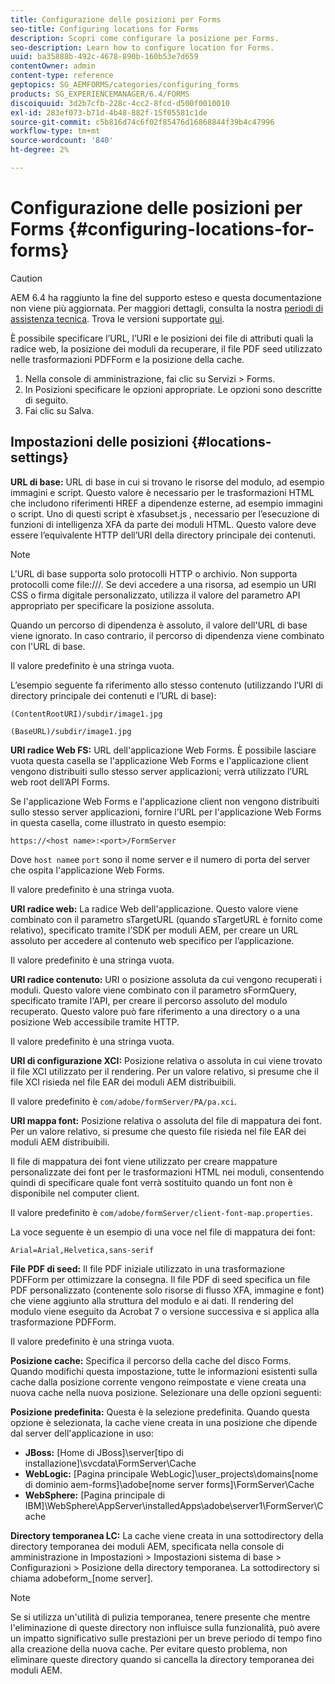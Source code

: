 ```yaml
---
title: Configurazione delle posizioni per Forms
seo-title: Configuring locations for Forms
description: Scopri come configurare la posizione per Forms.
seo-description: Learn how to configure location for Forms.
uuid: ba35888b-492c-4678-890b-160b53e7d659
contentOwner: admin
content-type: reference
geptopics: SG_AEMFORMS/categories/configuring_forms
products: SG_EXPERIENCEMANAGER/6.4/FORMS
discoiquuid: 3d2b7cfb-228c-4cc2-8fcd-d500f0010010
exl-id: 283ef073-b71d-4b48-882f-15f05581c1de
source-git-commit: c5b816d74c6f02f85476d16868844f39b4c47996
workflow-type: tm+mt
source-wordcount: '840'
ht-degree: 2%

---
```


# Configurazione delle posizioni per Forms {#configuring-locations-for-forms}

>[!CAUTION]
>
>AEM 6.4 ha raggiunto la fine del supporto esteso e questa documentazione non viene più aggiornata. Per maggiori dettagli, consulta la nostra [periodi di assistenza tecnica](https://helpx.adobe.com/it/support/programs/eol-matrix.html). Trova le versioni supportate [qui](https://experienceleague.adobe.com/docs/).

È possibile specificare l’URL, l’URI e le posizioni dei file di attributi quali la radice web, la posizione dei moduli da recuperare, il file PDF seed utilizzato nelle trasformazioni PDFForm e la posizione della cache.

1. Nella console di amministrazione, fai clic su Servizi > Forms.
1. In Posizioni specificare le opzioni appropriate. Le opzioni sono descritte di seguito.
1. Fai clic su Salva.

## Impostazioni delle posizioni {#locations-settings}

**URL di base:** URL di base in cui si trovano le risorse del modulo, ad esempio immagini e script. Questo valore è necessario per le trasformazioni HTML che includono riferimenti HREF a dipendenze esterne, ad esempio immagini o script. Uno di questi script è xfasubset.js , necessario per l’esecuzione di funzioni di intelligenza XFA da parte dei moduli HTML. Questo valore deve essere l’equivalente HTTP dell’URI della directory principale dei contenuti.

>[!NOTE]
>
>L&#39;URL di base supporta solo protocolli HTTP o archivio. Non supporta protocolli come file:///. Se devi accedere a una risorsa, ad esempio un URI CSS o firma digitale personalizzato, utilizza il valore del parametro API appropriato per specificare la posizione assoluta.

Quando un percorso di dipendenza è assoluto, il valore dell&#39;URL di base viene ignorato. In caso contrario, il percorso di dipendenza viene combinato con l&#39;URL di base.

Il valore predefinito è una stringa vuota.

L’esempio seguente fa riferimento allo stesso contenuto (utilizzando l’URI di directory principale dei contenuti e l’URL di base):

`(ContentRootURI)/subdir/image1.jpg`

`(BaseURL)/subdir/image1.jpg`

**URI radice Web FS:** URL dell&#39;applicazione Web Forms. È possibile lasciare vuota questa casella se l&#39;applicazione Web Forms e l&#39;applicazione client vengono distribuiti sullo stesso server applicazioni; verrà utilizzato l’URL web root dell’API Forms.

Se l&#39;applicazione Web Forms e l&#39;applicazione client non vengono distribuiti sullo stesso server applicazioni, fornire l&#39;URL per l&#39;applicazione Web Forms in questa casella, come illustrato in questo esempio:

`https://<host name>:<port>/FormServer`

Dove `host name`e `port` sono il nome server e il numero di porta del server che ospita l&#39;applicazione Web Forms.

Il valore predefinito è una stringa vuota.

**URI radice web:** La radice Web dell&#39;applicazione. Questo valore viene combinato con il parametro sTargetURL (quando sTargetURL è fornito come relativo), specificato tramite l’SDK per moduli AEM, per creare un URL assoluto per accedere al contenuto web specifico per l’applicazione.

Il valore predefinito è una stringa vuota.

**URI radice contenuto:** URI o posizione assoluta da cui vengono recuperati i moduli. Questo valore viene combinato con il parametro sFormQuery, specificato tramite l&#39;API, per creare il percorso assoluto del modulo recuperato. Questo valore può fare riferimento a una directory o a una posizione Web accessibile tramite HTTP.

Il valore predefinito è una stringa vuota.

**URI di configurazione XCI:** Posizione relativa o assoluta in cui viene trovato il file XCI utilizzato per il rendering. Per un valore relativo, si presume che il file XCI risieda nel file EAR dei moduli AEM distribuibili.

Il valore predefinito è `com/adobe/formServer/PA/pa.xci`.

**URI mappa font:** Posizione relativa o assoluta del file di mappatura dei font. Per un valore relativo, si presume che questo file risieda nel file EAR dei moduli AEM distribuibili.

Il file di mappatura dei font viene utilizzato per creare mappature personalizzate dei font per le trasformazioni HTML nei moduli, consentendo quindi di specificare quale font verrà sostituito quando un font non è disponibile nel computer client.

Il valore predefinito è `com/adobe/formServer/client-font-map.properties`.

La voce seguente è un esempio di una voce nel file di mappatura dei font:

`Arial=Arial,Helvetica,sans-serif`

**File PDF di seed:** Il file PDF iniziale utilizzato in una trasformazione PDFForm per ottimizzare la consegna. Il file PDF di seed specifica un file PDF personalizzato (contenente solo risorse di flusso XFA, immagine e font) che viene aggiunto alla struttura del modulo e ai dati. Il rendering del modulo viene eseguito da Acrobat 7 o versione successiva e si applica alla trasformazione PDFForm.

Il valore predefinito è una stringa vuota.

**Posizione cache:** Specifica il percorso della cache del disco Forms. Quando modifichi questa impostazione, tutte le informazioni esistenti sulla cache dalla posizione corrente vengono reimpostate e viene creata una nuova cache nella nuova posizione. Selezionare una delle opzioni seguenti:

**Posizione predefinita:** Questa è la selezione predefinita. Quando questa opzione è selezionata, la cache viene creata in una posizione che dipende dal server dell&#39;applicazione in uso:

* **JBoss:** [Home di JBoss]\server\[tipo di installazione]\svcdata\FormServer\Cache
* **WebLogic:** [Pagina principale WebLogic]\user_projects\domains\[nome di dominio aem-forms]\adobe\[nome server forms]\FormServer\Cache
* **WebSphere:** [Pagina principale di IBM]\WebSphere\AppServer\installedApps\adobe\server1\FormServer\Cache

**Directory temporanea LC:** La cache viene creata in una sottodirectory della directory temporanea dei moduli AEM, specificata nella console di amministrazione in Impostazioni > Impostazioni sistema di base > Configurazioni > Posizione della directory temporanea. La sottodirectory si chiama adobeform_[nome server].

>[!NOTE]
>
>Se si utilizza un&#39;utilità di pulizia temporanea, tenere presente che mentre l&#39;eliminazione di queste directory non influisce sulla funzionalità, può avere un impatto significativo sulle prestazioni per un breve periodo di tempo fino alla creazione della nuova cache. Per evitare questo problema, non eliminare queste directory quando si cancella la directory temporanea dei moduli AEM.
